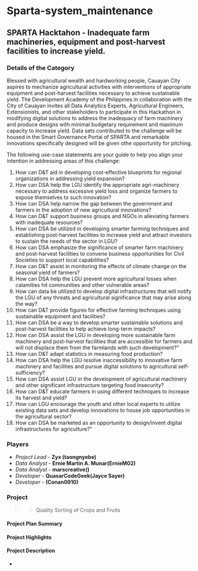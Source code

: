 # Sparta-system_maintenance
## SPARTA Hacktahon - Inadequate farm machineries, equipment and post-harvest facilities to increase yield.

### Details of the Category
Blessed with agricultural wealth and hardworking people, Cauayan City aspires to mechanize agricultural activities with interventions of appropriate equipment and post-harvest facilities necessary to achieve sustainable yield. The Development Academy of the Philippines in collaboration with the City of Cauayan invites all Data Analytics Experts, Agricultural Engineers, Extensionists, and other stakeholders to participate in this Hackathon in modifying digital solutions to address the inadequacy of farm machinery and produce designs with minimal budgetary requirement and maximum capacity to increase yield. Data sets contributed to the challenge will be housed in the Smart Governance Portal of SPARTA and remarkable innovations specifically designed will be given othe opportunity for pitching.

The following use-case statements are your guide to help you align your intention in addressing areas of this challenge:

1. How can D&T aid in developing cost-effective blueprints for regional organizations in addressing yield expansion?
2. How can DSA help the LGU identify the appropriate agri-machinery necessary to address excessive yield loss and organize farmers to expose themselves to such innovation?
3. How can DSA help narrow the gap between the government and farmers in the adoption of new agricultural innovations?
4. How can D&T support business groups and NGOs in alleviating farmers with inadequate resources?
5. How can DSA be utilized in developing smarter farming techniques and establishing post-harvest facilities to increase yield and attract investors to sustain the needs of the sector in LGU?
6. How can DSA emphasize the significance of smarter farm machinery and post-harvest facilities to convene business opportunities for Civil Societies to support local capabilities?
7. How can D&T assist in monitoring the effects of climate change on the seasonal yield of farmers?
8. How can DSA help the LGU prevent more agricultural losses when calamities hit communities and other vulnerable areas?
9. How can data be utilized to develop digital infrastructures that will notify the LGU of any threats and agricultural significance that may arise along the way?
10. How can D&T provide figures for effective farming techniques using sustainable equipment and facilities?
11. How can DSA be a way to develop smarter sustainable solutions and post-harvest facilities to help achieve long-term impacts?
12. How can DSA assist the LGU in developing more sustainable farm machinery and post-harvest facilities that are accessible for farmers and will not displace them from the farmlands with such development?"
13. How can D&T adapt statistics in measuring food production?
14. How can DSA help the LGU resolve inaccessibility to innovative farm machinery and facilities and pursue digital solutions to agricultural self-sufficiency?
15. How can DSA assist LGU in the development of agricultural machinery and other significant infrastructure targeting food insecurity?
16. How can D&T educate farmers in using different techniques to increase its harvest and yield?
17. How can LGU encourage the youth and other local experts to utilize existing data sets and develop innovations to house job opportunities in the agricultural sector?
18. How can DSA be marketed as an opportunity to design/invent digital infrastructures for agriculture?"

### Players
- *Project Lead* - **Zyx (taongnyebe)**
- *Data Analyst* - **Ernie Martin A. Munar(ErnieM02)**
- *Data Analyst* - **marscreative()**
- *Developer* - **QuasarCodeGeek(Jayce Sayer)**
- *Developer* - **(Conan0910)**

### Project
>> Quality Sorting of Crops and Fruits
#### Project Plan Summary

#### Project Highlights

#### Project Description
- 

